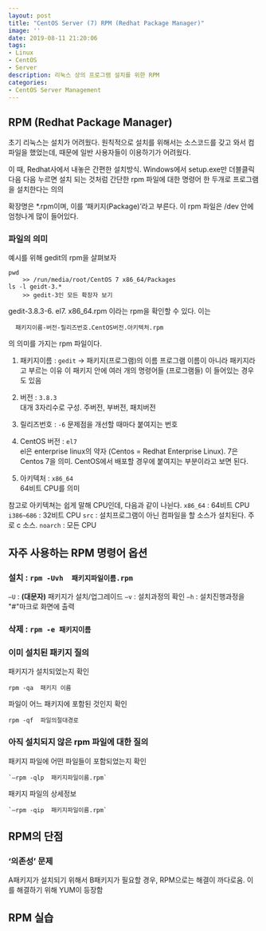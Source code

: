 ```yaml
---
layout: post
title: "CentOS Server (7) RPM (Redhat Package Manager)"
image: ''
date: 2019-08-11 21:20:06
tags: 
- Linux
- CentOS 
- Server
description: 리눅스 상의 프로그램 설치를 위한 RPM
categories:
- CentOS Server Management
---
```



## RPM (Redhat Package Manager)

초기 리눅스는 설치가 어려웠다.
원칙적으로 설치를 위해서는 소스코드를 갖고 와서 컴파일을 했었는데, 때문에 일반 사용자들이 이용하기가 어려웠다.

이 때, Redhat사에서 내놓은 간편한 설치방식. 
Windows에서 setup.exe만 더블클릭 다음 다음 누르면 설치 되는 것처럼
간단한 rpm 파일에 대한 명령어 한 두개로 프로그램을 설치한다는 의의 

확장명은 *.rpm이며, 이를 ‘패키지(Package)’라고 부른다.
이 rpm 파일은 /dev 안에 엄청나게 많이 들어있다.


### 파일의 의미

예시를 위해 gedit의 rpm을 살펴보자

    pwd
	    >> /run/media/root/CentOS 7 x86_64/Packages
	ls -l geidt-3.*
		>> gedit-3인 모든 확장자 보기
  
 gedit-3.8.3-6. el7. x86_64.rpm 이라는 rpm을 확인할 수 있다. 이는

      패키지이름-버전-릴리즈번호.CentOS버전.아키텍처.rpm

의 의미를 가지는 rpm 파일이다.

1. 패키지이름 : `gedit` → 패키지(프로그램)의 이름
	프로그램 이름이 아니라 패키지라고 부르는 이유
	이 패키지 안에 여러 개의 명령어들 (프로그램들) 이 들어있는 경우도 			있음
	
2. 버전 : `3.8.3`  
	대개 3자리수로 구성. 주버전, 부버전, 패치버전
3. 릴리즈번호  : `-6` 
	문제점을 개선할 때마다 붙여지는 번호
4. CentOS 버전 : `el7`  
	el은 enterprise linux의 약자 (Centos = Redhat Enterprise Linux). 7은 Centos 7을 의미. CentOS에서 배포할 경우에 붙여지는 부분이라고 보면 된다.
5. 아키텍처 : `x86_64`  
	64비트 CPU를 의미

참고로 아키텍쳐는 쉽게 말해 CPU인데, 다음과 같이 나뉜다.
`x86_64` : 64비트 CPU
`i386~686` : 32비트 CPU
`src` : 설치프로그램이 아닌 컴파일을 할 소스가 설치된다. 주로 c 소스. 
`noarch` : 모든 CPU

## 자주 사용하는 RPM 명령어 옵션

### 설치 : `rpm -Uvh  패키지파일이름.rpm`

`–U` : **(대문자)** 패키지가 설치/업그레이드
`–v` : 설치과정의 확인
`–h` : 설치진행과정을 "#"마크로 화면에 출력

### 삭제 : `rpm -e 패키지이름`

### 이미 설치된 패키지 질의

패키지가 설치되었는지 확인

    rpm -qa  패키지 이름

파일이 어느 패키지에 포함된 것인지 확인

    rpm -qf  파일의절대경로

###  아직 설치되지 않은 rpm 파일에 대한 질의

패키지 파일에 어떤 파일들이 포함되었는지 확인

    `–rpm -qlp  패키지파일이름.rpm`

패키지 파일의 상세정보

    `–rpm -qip  패키지파일이름.rpm`

## RPM의 단점

### ‘의존성’ 문제

A패키지가 설치되기 위해서 B패키지가 필요할 경우, RPM으로는 해결이 까다로움. 이를 해결하기 위해 YUM이 등장함

## RPM 실습

